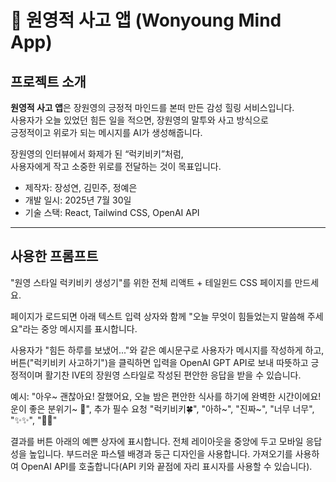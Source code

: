 # 🌟 원영적 사고 앱 (Wonyoung Mind App)


## 프로젝트 소개

**원영적 사고 앱**은 장원영의 긍정적 마인드를 본떠 만든 감성 힐링 서비스입니다.  
사용자가 오늘 있었던 힘든 일을 적으면, 장원영의 말투와 사고 방식으로  
긍정적이고 위로가 되는 메시지를 AI가 생성해줍니다.

장원영의 인터뷰에서 화제가 된 “럭키비키”처럼,  
사용자에게 작고 소중한 위로를 전달하는 것이 목표입니다.

- 제작자: 장성연, 김민주, 정예은
- 개발 일시: 2025년 7월 30일
- 기술 스택: React, Tailwind CSS, OpenAI API

---

## 사용한 프롬프트

"원영 스타일 럭키비키 생성기"를 위한 전체 리액트 + 테일윈드 CSS 페이지를 만드세요.

페이지가 로드되면 아래 텍스트 입력 상자와 함께 "오늘 무엇이 힘들었는지 말씀해 주세요"라는 중앙 메시지를 표시합니다.

사용자가 "힘든 하루를 보냈어..."와 같은 예시문구로 사용자가 메시지를 작성하게 하고,
버튼("럭키비키 사고하기")을 클릭하면 입력을 OpenAI GPT API로 보내 따뜻하고 긍정적이며 활기찬 IVE의 장원영 스타일로 작성된 편안한 응답을 받을 수 있습니다.

예시: "아우~ 괜찮아요! 잘했어요, 오늘 밤은 편안한 식사를 하기에 완벽한 시간이에요! 운이 좋은 분위기~ 💖", 추가 필수 요청  "럭키비키🍀", "아하~", "진짜~", "너무 너무", "✨✨", "🩷🩷"

결과를 버튼 아래의 예쁜 상자에 표시합니다. 전체 레이아웃을 중앙에 두고 모바일 응답성을 높입니다. 부드러운 파스텔 배경과 둥근 디자인을 사용합니다. 가져오기를 사용하여 OpenAI API를 호출합니다(API 키와 끝점에 자리 표시자를 사용할 수 있습니다).

